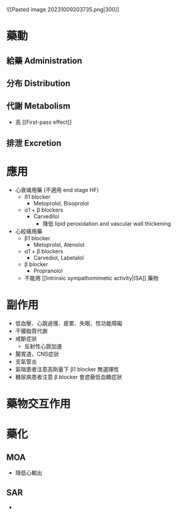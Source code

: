 ![[Pasted image 20231009203735.png|300]]
# 藥動
## 給藥 Administration
## 分布 Distribution
## 代謝 Metabolism
- 高 [[First-pass effect]] 
## 排泄 Excretion
# 應用
- 心衰竭用藥 (不適用 end stage HF)
	- ß1 blocker
		- Metoprolol, Bisoprolol
	- α1 + β blockers
		- Carvedilol
			- 降低 lipid peroxidation and vascular wall thickening
- 心絞痛用藥
	- β1 blocker 
		- Metoprolol, Atenolol 
	- α1 + β blockers
		- Carvediol, Labetalol 
	- β blocker 
		- Propranolol
	- 不能用 [[Intrinsic sympathomimetic activity|ISA]] 藥物
# 副作用
- 低血壓、心跳過慢、疲累、失眠、性功能障礙
- 干擾脂質代謝
- 戒斷症狀
	- 反射性心跳加速
- 腸胃道，CNS症狀
- 支氣管炎
- 氣喘患者注意高劑量下 β1 blocker 無選擇性
- 糖尿病患者注意 β blocker 會遮蔽低血糖症狀
# 藥物交互作用
# 藥化
## MOA
- 降低心輸出 
## SAR
- 

